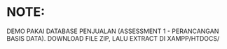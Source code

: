 # NOTE:

DEMO PAKAI DATABASE PENJUALAN (ASSESSMENT 1 - PERANCANGAN BASIS DATA). DOWNLOAD FILE ZIP, LALU EXTRACT DI XAMPP/HTDOCS/
